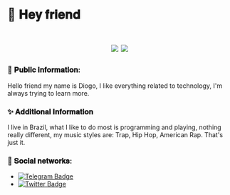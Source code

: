 # 👋 𝐇𝐞𝐲 𝐟𝐫𝐢𝐞𝐧𝐝

<h1 align="center">
<img src="https://github-readme-stats.vercel.app/api?username=dsogo&theme=dark&show_icons=true">
<img src="[![Top Langs](https://github-readme-stats.vercel.app/api/top-langs/?dsogo=anuraghazra&layout=compact)](https://github.com/anuraghazra/github-readme-stats)"
</h1>

### 🎈 𝐏𝐮𝐛𝐥𝐢𝐜 𝐢𝐧𝐟𝐨𝐫𝐦𝐚𝐭𝐢𝐨𝐧:

<p>Hello friend my name is Diogo, I like everything related to technology, I'm always trying to learn more.<p>

### ✨ 𝐀𝐝𝐝𝐢𝐭𝐢𝐨𝐧𝐚𝐥 𝐈𝐧𝐟𝐨𝐫𝐦𝐚𝐭𝐢𝐨𝐧
<p> 
I live in Brazil, what I like to do most is programming and playing, nothing really different, my music styles are: Trap, Hip Hop, American Rap. That's just it.
<p>

### 🎃 𝐒𝐨𝐜𝐢𝐚𝐥 𝐧𝐞𝐭𝐰𝐨𝐫𝐤𝐬:

-  [![Telegram Badge](https://img.shields.io/badge/-Telegram-blue)](https://telegram.me/diogosouzaa)
-  [![Twitter Badge](https://img.shields.io/twitter/follow/diog0x06?style=social)](https://twitter.com/diog0x06)

 
